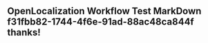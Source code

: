 <properties
ms.topic="hero-topic"
ms.test1="hero-topic"
ms.test2="test"/>

## OpenLocalization Workflow Test MarkDown f31fbb82-1744-4f6e-91ad-88ac48ca844f thanks!
